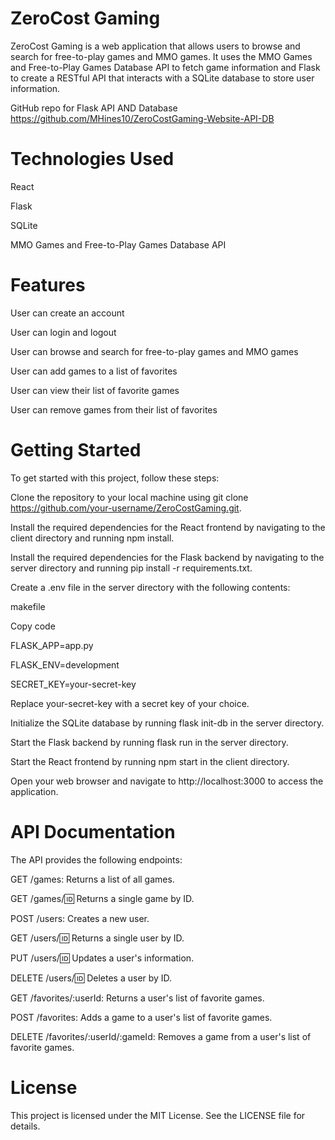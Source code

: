 # ZeroCost Gaming
ZeroCost Gaming is a web application that allows users to browse and search for free-to-play games and MMO games. It uses the MMO Games and Free-to-Play Games Database API to fetch game information and Flask to create a RESTful API that interacts with a SQLite database to store user information.

GitHub repo for Flask API AND Database https://github.com/MHines10/ZeroCostGaming-Website-API-DB

# Technologies Used
React

Flask

SQLite

MMO Games and Free-to-Play Games Database API

# Features
User can create an account

User can login and logout

User can browse and search for free-to-play games and MMO games

User can add games to a list of favorites

User can view their list of favorite games

User can remove games from their list of favorites

# Getting Started
To get started with this project, follow these steps:

Clone the repository to your local machine using git clone https://github.com/your-username/ZeroCostGaming.git.

Install the required dependencies for the React frontend by navigating to the client directory and running npm install.

Install the required dependencies for the Flask backend by navigating to the server directory and running pip install -r requirements.txt.

Create a .env file in the server directory with the following contents:

makefile

Copy code



FLASK_APP=app.py

FLASK_ENV=development

SECRET_KEY=your-secret-key





Replace your-secret-key with a secret key of your choice.

Initialize the SQLite database by running flask init-db in the server directory.

Start the Flask backend by running flask run in the server directory.

Start the React frontend by running npm start in the client directory.

Open your web browser and navigate to http://localhost:3000 to access the application.

# API Documentation
The API provides the following endpoints:

GET /games: Returns a list of all games.

GET /games/:id: Returns a single game by ID.

POST /users: Creates a new user.

GET /users/:id: Returns a single user by ID.

PUT /users/:id: Updates a user's information.

DELETE /users/:id: Deletes a user by ID.

GET /favorites/:userId: Returns a user's list of favorite games.

POST /favorites: Adds a game to a user's list of favorite games.

DELETE /favorites/:userId/:gameId: Removes a game from a user's list of favorite games.

# License
This project is licensed under the MIT License. See the LICENSE file for details.
